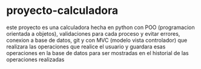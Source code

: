 # proyecto-calculadora
este proyecto es una calculadora hecha en python con POO (programacion orientada a objetos), validaciones para cada proceso y evitar errores, conexion a base de datos, git y con MVC (modelo vista controlador) que realizara las operaciones que realice el usuario y guardara esas operaciones en la base de datos para ser mostradas en el historial de las operaciones realizadas
